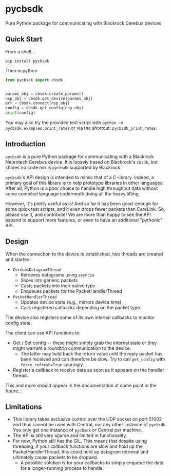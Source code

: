 # pycbsdk

Pure Python package for communicating with Blackrock Cerebus devices

## Quick Start

From a shell...

```shell
pip install pycbsdk
```

Then in python

```Python
from pycbsdk import cbsdk


params_obj = cbsdk.create_params()
nsp_obj = cbsdk.get_device(params_obj)
err = cbsdk.connect(nsp_obj)
config = cbsdk.get_config(nsp_obj)
print(config)
```

You may also try the provided test script with `python -m pycbsdk.examples.print_rates` or via the shortcut: `pycbsdk_print_rates`.

## Introduction

`pycbsdk` is a pure Python package for communicating with a Blackrock Neurotech Cerebus device. It is loosely based on Blackrock's `cbsdk`, but shares no code nor is `pycbsdk` supported by Blackrock.

`pycbsdk`'s API design is intended to mimic that of a C-library. Indeed, a primary goal of this library is to help prototype libraries in other languages. After all, Python is a poor choice to handle high throughput data without some compiled language underneath doing all the heavy lifting.

However, it's pretty useful as is! And so far it has been good-enough for some quick test scripts, and it even drops fewer packets than CereLink. So, please use it, and contribute! We are more than happy to see the API expand to support more features, or even to have an additional "pythonic" API.

## Design

When the connection to the device is established, two threads are created and started:
* `CerebusDatagramThread`
  * Retrieves datagrams using `asyncio`
  * Slices into generic packets
  * Casts packets into their native type
  * Enqueues packets for the PacketHandlerThread
* `PacketHandlerThread`
  * Updates device state (e.g., mirrors device time)
  * Calls registered callbacks depending on the packet type.

The device also registers some of its own internal callbacks to monitor config state.

The client can use API functions to:
* Get / Set config -- these might simply grab the internal state or they might warrant a roundtrip communication to the device.
  * The latter may hold back the return value until the reply packet has been received and can therefore be slow. Try to call `get_config` with `force_refresh=True` sparingly.
* Register a callback to receive data as soon as it appears on the handler thread.
  
This and more should appear in the documentation at some point in the future...

## Limitations

* This library takes exclusive control over the UDP socket on port 51002 and thus cannot be used with Central, nor any other instance of `pycbsdk`. You only get one instance of `pycbsdk` _or_ Central per machine.
* The API is still very sparse and limited in functionality.
* For now, Python still has the GIL. This means that despite using threading, if your callback functions are slow and hold up the PacketHandlerThread, this could hold up datagram retrieval and ultimately cause packets to be dropped.
  * A possible solution is for your callbacks to simply enqueue the data for a longer-running process to handle.
